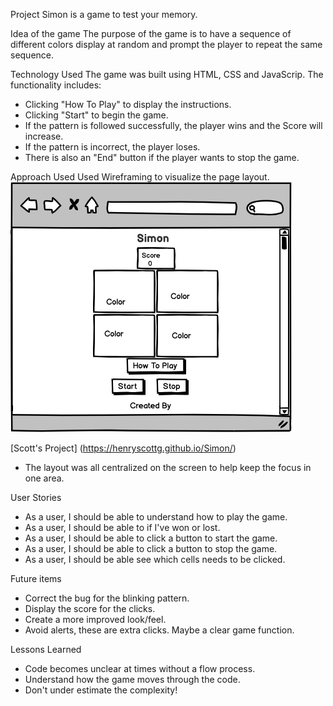Project 
Simon is a game to test your memory. 

Idea of the game
The purpose of the game is to have a sequence of different colors display at random and prompt the player to repeat the same sequence. 

Technology Used
The game was built using HTML, CSS and JavaScrip.
The functionality includes:
  * Clicking "How To Play" to display the instructions. 
  * Clicking "Start" to begin the game.
  * If the pattern is followed successfully, the player wins and the Score will increase. 
  * If the pattern is incorrect, the player loses. 
  * There is also an "End" button if the player wants to stop the game.
  
Approach Used
Used Wireframing to visualize the page layout. 
![](./Simon.png)

[Scott's Project]
(https://henryscottg.github.io/Simon/)

 * The layout was all centralized on the screen to help keep the focus in one area. 
 
 User Stories
 * As a user, I should be able to understand how to play the game.
 * As a user, I should be able to if I've won or lost. 
 * As a user, I should be able to click a button to start the game.
 * As a user, I should be able to click a button to stop the game.
 * As a user, I should be able see which cells needs to be clicked.
 
 Future items
 * Correct the bug for the blinking pattern.
 * Display the score for the clicks. 
 * Create a more improved look/feel.
 * Avoid alerts, these are extra clicks. Maybe a clear game function.

 Lessons Learned
 * Code becomes unclear at times without a flow process.
 * Understand how the game moves through the code. 
 * Don't under estimate the complexity!
 
 
